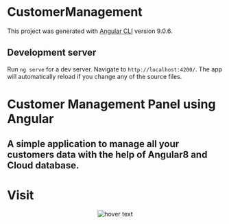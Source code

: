 # CustomerManagement

This project was generated with [Angular CLI](https://github.com/angular/angular-cli) version 9.0.6.

## Development server

Run `ng serve` for a dev server. Navigate to `http://localhost:4200/`. The app will automatically reload if you change any of the source files.
# Customer Management Panel using Angular
<h2>A simple application to manage all your customers data with the help of Angular8 and Cloud database.</h2>
<h1>Visit <a href="www.sundeepdayalan.in/projects/customermanagementpanel"></a></h1>

<p align="center">
  <img src="https://firebasestorage.googleapis.com/v0/b/customermanagement-9b8a9.appspot.com/o/Screenshots%2FGroup%2014.png?alt=media&token=162a6667-1c47-4080-adf5-8d10e8aa4a42"  title="hover text">
</p>
